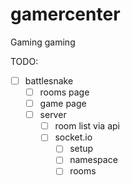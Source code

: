 # gamercenter
Gaming gaming

TODO:
- [ ] battlesnake
    - [ ] rooms page
    - [ ] game page
    - [ ] server
        - [ ] room list via api
        - [ ] socket.io
            - [ ] setup
            - [ ] namespace
            - [ ] rooms